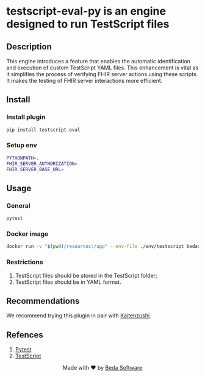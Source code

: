 # testscript-eval-py is an engine designed to run TestScript files
## Description
This engine introduces a feature that enables the automatic identification and execution of custom TestScript YAML files. This enhancement is vital as it simplifies the process of verifying FHIR server actions using these scripts. It makes the testing of FHIR server interactions more efficient.
## Install
### Install plugin
```bash
pip install testscript-eval
```
### Setup env
```bash
PYTHONPATH=.
FHIR_SERVER_AUTHORIZATION=
FHIR_SERVER_BASE_URL=
```
## Usage
### General
```bash
pytest
```
### Docker image
```bash
docker run -v "$(pwd)/resources:/app" --env-file ./env/testscript bedasoftware/testscript-eval:latest pytest
```
### Restrictions
1. TestScript files should be stored in the TestScript folder;
2. TestScript files should be in YAML format.
## Recommendations
We recommend trying this plugin in pair with [Kaitenzushi](https://github.com/beda-software/kaitenzushi/).
## Refences
1. [Pytest](https://docs.pytest.org/en/7.4.x/)
2. [TestScript](https://hl7.org/fhir/R4/testscript.html)
<p align="center">Made with ❤️ by <a href="https://beda.software">Beda Software</a></p>
